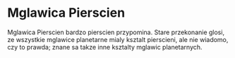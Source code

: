 # Mglawica Pierscien

Mglawica Pierscien bardzo pierscien przypomina. Stare przekonanie glosi, ze
wszystkie mglawice planetarne mialy ksztalt pierscieni, ale nie wiadomo, czy to
prawda; znane sa takze inne ksztalty mglawic planetarnych.
